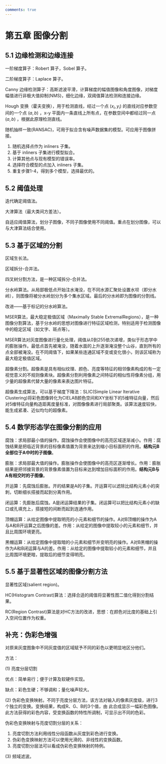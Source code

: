 ```yaml
---
comments: true
---
```


# 第五章 图像分割

## 5.1 边缘检测和边缘连接

一阶梯度算子：Robert 算子，Sobel 算子。

二阶梯度算子：Laplace 算子。

Canny 边缘检测算子：高斯滤波平滑，计算梯度的幅值图像和角度图像，对梯度幅值进行非极大值抑制(NMS)，细化边缘，双阈值算法检测和连接边缘。

Hough 变换（霍夫变换），用于检测直线，经过一个点 $(x_i,y_i)$ 的直线对应参数空间的一个点 $(a,b)$ ，x-y 平面内一条直线上所有点，在参数空间中都经过同一点 $(a,b)$ ，根据此原理检测直线。

随机抽样一致(RANSAC)，可用于拟合含有噪声数据集的模型。可应用于图像拼接。

1. 随机选择点作为 inliners 子集。
2. 基于 inliners 子集进行模型拟合。
3. 计算其他点与现有模型的错误率。
4. 选择符合模型的点加入 inliners 子集。
5. 重复步骤1-4，得到多个模型，选择最优的。

## 5.2 阈值处理

迭代确定阈值法。

大津算法（最大类间方差法）。

自适应阈值算法，划分子图像，不同子图像使用不同阈值。重点在划分图像，可以与大津算法结合使用。

## 5.3 基于区域的分割

区域生长法。

区域拆分-合并法。

四叉树分割方法，是一种区域拆分-合并法。

分水岭算法。从局部极低点开始注水淹没，在不同水源汇聚处设置水坝（即分水岭），则图像将被分水岭划分为多个集水区域。最后的分水岭即为图像的分割线。

改进——基于标记的分水岭算法。

MSER算法，最大稳定极值区域（Maximally Stable ExtremalRegions），是一种图像分割算法，基于分水岭的思想对图像进行特征区域检测，特别适用于检测图像中的稳定区域（如文字、斑点等）。

MSER算法对灰度图像进行量化处理，阈值从0到255依次递增，类似于形态学中的膨胀操作。最低点首先被淹没，随着水面的上升逐渐淹没整个山谷，直到所有的点全部被淹没。在不同阈值下，如果某些连通区域不变或变化很小，则该区域称为最大稳定极值区域。

超像素分割。超像素是具有相似纹理、颜色、亮度等特征的相邻像素构成的有一定视觉意义的不规则像素块。超像素分割利用像素之间特征的相似性将像素分组，用少量的超像素代替大量的像素来表达图片特征。

超像素生成算法，可以基于梯度下降法：SLIC(Simple Linear Iterative Clustering)将彩色图像转化为CIELAB颜色空间和XY坐标下的5维特征向量，然后对5维特征向量构造距离度量标准，对图像像素进行局部聚类。该算法速度较快，能生成紧凑、近似均匀的超像素。

## 5.4 数学形态学在图像分割的应用

腐蚀：求局部最小值的操作。腐蚀操作会使图像中的高亮区域逐渐减小。作用：腐蚀结果是把临近背景的目标像素值置为背景来达到缩小目标面积的作用。**结构元B全部位于A中时的子图像**。

膨胀：求局部最大值的操作。膨胀操作会使图像中的高亮区逐渐增长。作用：膨胀结果是把邻接背景的背景像素值置为目标来达到增加目标面积的作用。**结构元B与A有相交时的子图像**。

开运算：先腐蚀后膨胀。开的结果是A的子集。开运算可以滤除比结构元素小的突刺，切断细长搭接而起到分离作用。

闭运算：先膨胀后腐蚀。A是闭运算结果的子集。闭运算可以把比结构元素小的缺口或孔填充上，搭接短的间断而起到连通作用。

顶帽运算：从给定图像中提取明亮的小元素和细节的操作。A对B顶帽的操作为A与A和B开运算之后图像的差。作用：从给定的图像中提取较小的元素和细节，并且比周围环境更亮。

黑帽运算：从给定图像中提取暗的小元素和细节并变明亮的操作。A对B黑帽的操作为A和B闭运算与A的差。作用：从给定的图像中提取较小的元素和细节，并且比周围环境更暗，提取后的细节变得明亮。

## 5.5 基于显著性区域的图像分割方法

显著性区域(salient region)。

HC(Histogram Contrast)算法：选择合适的阈值将显著性图二值化得到分割结果。

RC(Region Contrast)算法是对HC方法的改进，思想：在颜色对比度的基础上引入空间位置作为权重。

## 补充：伪彩色增强

对原来灰度图象中不同灰度值的区域赋予不同的彩色以更明显地区分他们。

方法：

(1) 亮度分层切割

优点：简单易行；便于计算及软硬件实现。

缺点：彩色生硬；不够调和；量化噪声较大。

(2) 伪彩色变换映射。不同于亮度分层方法，该方法对输入的像素灰度级，进行3个独立的变换。变换结果，构成R、G、B的3个值，由
此合成显示一幅彩色图像。此方法获得的彩色内容，受变换函数的特性所调制，可显示出不同的色彩。

伪彩色变换映射与亮度切割分层的关系：

1. 亮度切割方法利用线性分段函数从灰度到彩色进行变换。
2. 伪彩色变换映射方法可以使用光滑的、非线性的变换函数。
3. 亮度切割分层法可以看成伪彩色变换映射的特例。

(3) 频域滤波。
